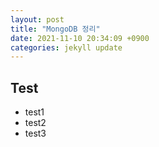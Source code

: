 ```yaml
---
layout: post
title: "MongoDB 정리"
date: 2021-11-10 20:34:09 +0900
categories: jekyll update
---
```


## Test

- test1
- test2
- test3